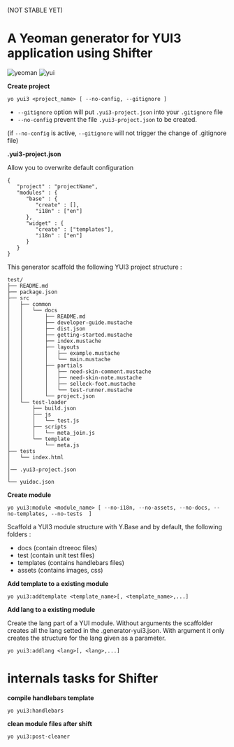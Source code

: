 (NOT STABLE YET)


A Yeoman generator for YUI3 application using Shifter
==============

![yeoman](http://128bitstudios.com/images/logo/yeoman.png)
![yui](http://ebmedia.eventbrite.com/s3-s3/eventlogos/2254509/828699663-2.jpg)


**Create project**


```
yo yui3 <project_name> [ --no-config, --gitignore ]
```

- ```--gitignore``` option will put ```.yui3-project.json``` into your ```.gitignore``` file
- ```--no-config``` prevent the file ```.yui3-project.json``` to be created.

(if ```--no-config``` is active, ```--gitignore``` will not trigger the change of .gitignore file)


**.yui3-project.json**

Allow you to overwrite default configuration

```
{
   "project" : "projectName",
   "modules" : {
      "base" : {
         "create" : [],
         "i18n" : ["en"]
      },
      "widget" : {
         "create" : ["templates"],
         "i18n" : ["en"]
      }
   }
}
```



This generator scaffold the following YUI3 project structure : 

```
test/
├── README.md
├── package.json
├── src
│   ├── common
│   │   └── docs
│   │       ├── README.md
│   │       ├── developer-guide.mustache
│   │       ├── dist.json
│   │       ├── getting-started.mustache
│   │       ├── index.mustache
│   │       ├── layouts
│   │       │   ├── example.mustache
│   │       │   └── main.mustache
│   │       ├── partials
│   │       │   ├── need-skin-comment.mustache
│   │       │   ├── need-skin-note.mustache
│   │       │   ├── selleck-foot.mustache
│   │       │   └── test-runner.mustache
│   │       └── project.json
│   └── test-loader
│       ├── build.json
│       ├── js
│       │   └── test.js
│       ├── scripts
│       │   └── meta_join.js
│       └── template
│           └── meta.js
├── tests
│   └── index.html
│     
│── .yui3-project.json  
│     
└── yuidoc.json
```


**Create module**


```
yo yui3:module <module_name> [ --no-i18n, --no-assets, --no-docs, --no-templates, --no-tests  ]
```

Scaffold a YUI3 module structure with Y.Base and by default, the following folders : 

- docs (contain dtreeoc files)
- test (contain unit test files)
- templates (contains handlebars files)
- assets (contains images, css)


**Add template to a existing module**

```
yo yui3:addtemplate <template_name>[, <template_name>,...]
```

**Add lang to a existing module**

Create the lang part of a YUI module. Without arguments the scaffolder creates all the lang setted in the .generator-yui3.json. With argument it only creates the structure for the lang given as a parameter.

```
yo yui3:addlang <lang>[, <lang>,...]
```


internals tasks for Shifter
==
 
**compile handlebars template**

```
yo yui3:handlebars
```

**clean module files after shift**

```
yo yui3:post-cleaner
```
